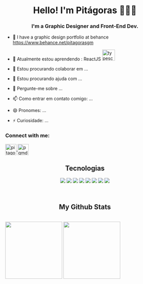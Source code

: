 <h1 align="center">Hello! I'm Pitágoras 🙋‍♂️‍💻</h1>
<h3 align="center">I'm a Graphic Designer and Front-End Dev.</h3>

- 📝 I have a graphic design portfolio at behance https://www.behance.net/pitagorasgm 

- 🌱 Atualmente estou aprendendo : 
ReactJS <img src="https://cdn.jsdelivr.net/gh/devicons/devicon/icons/react/react-original.svg" alt="typescript" width="40" height="35" />

- 👯 Estou procurando colaborar em ...

- 🤔 Estou procurando ajuda com ...

- 💬 Pergunte-me sobre ...

- 📫 Como entrar em contato comigo: ...
- 😄 Pronomes: ...
- ⚡ Curiosidade: ...



<h3 align="left">Connect with me:</h3>
<p align="left">
<a class="contact" href="https://www.linkedin.com/in/pitagorasgm" target="_blank"> <img align="center" src="https://www.svgrepo.com/show/157006/linkedin.svg" alt="pitagorasgm" height="35" width="35" margin-right="20"/>  </a>          
<a class="contact" href="https://www.instagram.com/pgmdesigner" target="_blank"> <img align="center" src="https://www.svgrepo.com/show/111199/instagram.svg" alt="pgmdesigner" height="35" width="35" margin-right="20"/>  </a> </p>

<h2 align="center">Tecnologias</h2>

<p align="center">
<img src="https://img.shields.io/badge/-HTML5-E34F26?style=flat-square&logo=html5&logoColor=white"/>
<img src="https://img.shields.io/badge/-CSS3-1572B6?style=flat-square&logo=css3"/>
<img src="https://img.shields.io/badge/-Bootstrap-563D7C?style=flat-square&logo=bootstrap" />
<img src="https://img.shields.io/badge/-JavaScript-black?style=flat-square&logo=javascript" />
<img src="https://img.shields.io/badge/TypeScript-007ACC?style=flat-square&logo=typescript&logoColor=white"/>
<img src="https://img.shields.io/badge/-React-black?style=flat-square&logo=react" />
<img src="https://img.shields.io/badge/Angular-DD0031?style=flat-square&logo=angular&logoColor=white" />
<img src="https://img.shields.io/badge/-Git-black?style=flat-square&logo=git" />
</p>

<br>

<h2 align="center">My Github Stats</h2>

<br>

<div display="flex">
<img src="https://github-readme-stats.vercel.app/api?username=juniorpgm34&theme=github_dark_dimmed&show_icons=true"  height="180" /> 
<img src="https://github-readme-stats.vercel.app/api/top-langs/?username=juniorpgm34&layout=compact&theme=github_dark_dimmed" height="180" />
</div>
